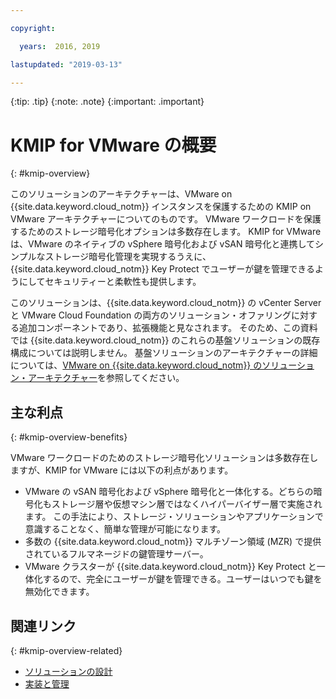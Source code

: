 ```yaml
---

copyright:

  years:  2016, 2019

lastupdated: "2019-03-13"

---
```


{:tip: .tip}
{:note: .note}
{:important: .important}

# KMIP for VMware の概要
{: #kmip-overview}

このソリューションのアーキテクチャーは、VMware on {{site.data.keyword.cloud_notm}} インスタンスを保護するための KMIP on VMware アーキテクチャーについてのものです。 VMware ワークロードを保護するためのストレージ暗号化オプションは多数存在します。 KMIP for VMware は、VMware のネイティブの vSphere 暗号化および vSAN 暗号化と連携してシンプルなストレージ暗号化管理を実現するうえに、{{site.data.keyword.cloud_notm}} Key Protect でユーザーが鍵を管理できるようにしてセキュリティーと柔軟性も提供します。

このソリューションは、{{site.data.keyword.cloud_notm}} の vCenter Server と VMware Cloud Foundation の両方のソリューション・オファリングに対する追加コンポーネントであり、拡張機能と見なされます。 そのため、この資料では {{site.data.keyword.cloud_notm}} のこれらの基盤ソリューションの既存構成については説明しません。 基盤ソリューションのアーキテクチャーの詳細については、[VMware on {{site.data.keyword.cloud_notm}} のソリューション・アーキテクチャー](/docs/services/vmwaresolutions/archiref/solution?topic=vmware-solutions-solution_overview)を参照してください。

## 主な利点
{: #kmip-overview-benefits}

VMware ワークロードのためのストレージ暗号化ソリューションは多数存在しますが、KMIP for VMware には以下の利点があります。

* VMware の vSAN 暗号化および vSphere 暗号化と一体化する。どちらの暗号化もストレージ層や仮想マシン層ではなくハイパーバイザー層で実施されます。 この手法により、ストレージ・ソリューションやアプリケーションで意識することなく、簡単な管理が可能になります。
* 多数の {{site.data.keyword.cloud_notm}} マルチゾーン領域 (MZR) で提供されているフルマネージドの鍵管理サーバー。
* VMware クラスターが {{site.data.keyword.cloud_notm}} Key Protect と一体化するので、完全にユーザーが鍵を管理できる。ユーザーはいつでも鍵を無効化できます。

## 関連リンク
{: #kmip-overview-related}

* [ソリューションの設計](/docs/services/vmwaresolutions/archiref/kmip?topic=vmware-solutions-kmip-design)
* [実装と管理](/docs/services/vmwaresolutions/archiref/kmip?topic=vmware-solutions-kmip-implementation)
